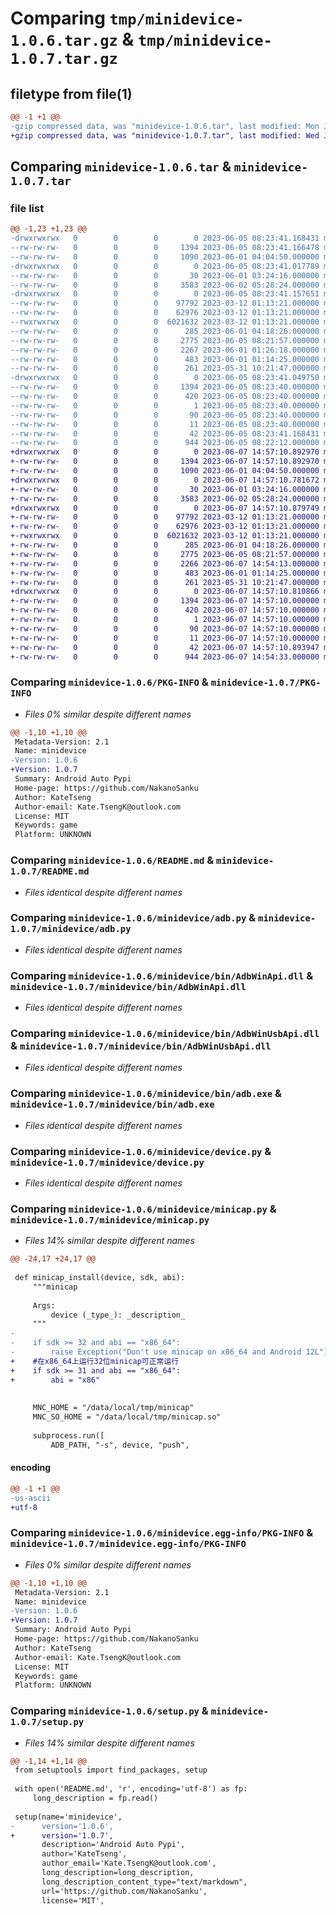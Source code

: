 # Comparing `tmp/minidevice-1.0.6.tar.gz` & `tmp/minidevice-1.0.7.tar.gz`

## filetype from file(1)

```diff
@@ -1 +1 @@
-gzip compressed data, was "minidevice-1.0.6.tar", last modified: Mon Jun  5 08:23:41 2023, max compression
+gzip compressed data, was "minidevice-1.0.7.tar", last modified: Wed Jun  7 14:57:10 2023, max compression
```

## Comparing `minidevice-1.0.6.tar` & `minidevice-1.0.7.tar`

### file list

```diff
@@ -1,23 +1,23 @@
-drwxrwxrwx   0        0        0        0 2023-06-05 08:23:41.168431 minidevice-1.0.6/
--rw-rw-rw-   0        0        0     1394 2023-06-05 08:23:41.166478 minidevice-1.0.6/PKG-INFO
--rw-rw-rw-   0        0        0     1090 2023-06-01 04:04:50.000000 minidevice-1.0.6/README.md
-drwxrwxrwx   0        0        0        0 2023-06-05 08:23:41.017789 minidevice-1.0.6/minidevice/
--rw-rw-rw-   0        0        0       30 2023-06-01 03:24:16.000000 minidevice-1.0.6/minidevice/__init__.py
--rw-rw-rw-   0        0        0     3583 2023-06-02 05:28:24.000000 minidevice-1.0.6/minidevice/adb.py
-drwxrwxrwx   0        0        0        0 2023-06-05 08:23:41.157651 minidevice-1.0.6/minidevice/bin/
--rw-rw-rw-   0        0        0    97792 2023-03-12 01:13:21.000000 minidevice-1.0.6/minidevice/bin/AdbWinApi.dll
--rw-rw-rw-   0        0        0    62976 2023-03-12 01:13:21.000000 minidevice-1.0.6/minidevice/bin/AdbWinUsbApi.dll
--rwxrwxrwx   0        0        0  6021632 2023-03-12 01:13:21.000000 minidevice-1.0.6/minidevice/bin/adb.exe
--rw-rw-rw-   0        0        0      285 2023-06-01 04:18:26.000000 minidevice-1.0.6/minidevice/config.py
--rw-rw-rw-   0        0        0     2775 2023-06-05 08:21:57.000000 minidevice-1.0.6/minidevice/device.py
--rw-rw-rw-   0        0        0     2267 2023-06-01 01:26:18.000000 minidevice-1.0.6/minidevice/minicap.py
--rw-rw-rw-   0        0        0      483 2023-06-01 01:14:25.000000 minidevice-1.0.6/minidevice/minitouch.py
--rw-rw-rw-   0        0        0      261 2023-05-31 10:21:47.000000 minidevice-1.0.6/minidevice/utils.py
-drwxrwxrwx   0        0        0        0 2023-06-05 08:23:41.049750 minidevice-1.0.6/minidevice.egg-info/
--rw-rw-rw-   0        0        0     1394 2023-06-05 08:23:40.000000 minidevice-1.0.6/minidevice.egg-info/PKG-INFO
--rw-rw-rw-   0        0        0      420 2023-06-05 08:23:40.000000 minidevice-1.0.6/minidevice.egg-info/SOURCES.txt
--rw-rw-rw-   0        0        0        1 2023-06-05 08:23:40.000000 minidevice-1.0.6/minidevice.egg-info/dependency_links.txt
--rw-rw-rw-   0        0        0       90 2023-06-05 08:23:40.000000 minidevice-1.0.6/minidevice.egg-info/requires.txt
--rw-rw-rw-   0        0        0       11 2023-06-05 08:23:40.000000 minidevice-1.0.6/minidevice.egg-info/top_level.txt
--rw-rw-rw-   0        0        0       42 2023-06-05 08:23:41.168431 minidevice-1.0.6/setup.cfg
--rw-rw-rw-   0        0        0      944 2023-06-05 08:22:12.000000 minidevice-1.0.6/setup.py
+drwxrwxrwx   0        0        0        0 2023-06-07 14:57:10.892970 minidevice-1.0.7/
+-rw-rw-rw-   0        0        0     1394 2023-06-07 14:57:10.892970 minidevice-1.0.7/PKG-INFO
+-rw-rw-rw-   0        0        0     1090 2023-06-01 04:04:50.000000 minidevice-1.0.7/README.md
+drwxrwxrwx   0        0        0        0 2023-06-07 14:57:10.781672 minidevice-1.0.7/minidevice/
+-rw-rw-rw-   0        0        0       30 2023-06-01 03:24:16.000000 minidevice-1.0.7/minidevice/__init__.py
+-rw-rw-rw-   0        0        0     3583 2023-06-02 05:28:24.000000 minidevice-1.0.7/minidevice/adb.py
+drwxrwxrwx   0        0        0        0 2023-06-07 14:57:10.879749 minidevice-1.0.7/minidevice/bin/
+-rw-rw-rw-   0        0        0    97792 2023-03-12 01:13:21.000000 minidevice-1.0.7/minidevice/bin/AdbWinApi.dll
+-rw-rw-rw-   0        0        0    62976 2023-03-12 01:13:21.000000 minidevice-1.0.7/minidevice/bin/AdbWinUsbApi.dll
+-rwxrwxrwx   0        0        0  6021632 2023-03-12 01:13:21.000000 minidevice-1.0.7/minidevice/bin/adb.exe
+-rw-rw-rw-   0        0        0      285 2023-06-01 04:18:26.000000 minidevice-1.0.7/minidevice/config.py
+-rw-rw-rw-   0        0        0     2775 2023-06-05 08:21:57.000000 minidevice-1.0.7/minidevice/device.py
+-rw-rw-rw-   0        0        0     2266 2023-06-07 14:54:13.000000 minidevice-1.0.7/minidevice/minicap.py
+-rw-rw-rw-   0        0        0      483 2023-06-01 01:14:25.000000 minidevice-1.0.7/minidevice/minitouch.py
+-rw-rw-rw-   0        0        0      261 2023-05-31 10:21:47.000000 minidevice-1.0.7/minidevice/utils.py
+drwxrwxrwx   0        0        0        0 2023-06-07 14:57:10.810866 minidevice-1.0.7/minidevice.egg-info/
+-rw-rw-rw-   0        0        0     1394 2023-06-07 14:57:10.000000 minidevice-1.0.7/minidevice.egg-info/PKG-INFO
+-rw-rw-rw-   0        0        0      420 2023-06-07 14:57:10.000000 minidevice-1.0.7/minidevice.egg-info/SOURCES.txt
+-rw-rw-rw-   0        0        0        1 2023-06-07 14:57:10.000000 minidevice-1.0.7/minidevice.egg-info/dependency_links.txt
+-rw-rw-rw-   0        0        0       90 2023-06-07 14:57:10.000000 minidevice-1.0.7/minidevice.egg-info/requires.txt
+-rw-rw-rw-   0        0        0       11 2023-06-07 14:57:10.000000 minidevice-1.0.7/minidevice.egg-info/top_level.txt
+-rw-rw-rw-   0        0        0       42 2023-06-07 14:57:10.893947 minidevice-1.0.7/setup.cfg
+-rw-rw-rw-   0        0        0      944 2023-06-07 14:54:33.000000 minidevice-1.0.7/setup.py
```

### Comparing `minidevice-1.0.6/PKG-INFO` & `minidevice-1.0.7/PKG-INFO`

 * *Files 0% similar despite different names*

```diff
@@ -1,10 +1,10 @@
 Metadata-Version: 2.1
 Name: minidevice
-Version: 1.0.6
+Version: 1.0.7
 Summary: Android Auto Pypi
 Home-page: https://github.com/NakanoSanku
 Author: KateTseng
 Author-email: Kate.TsengK@outlook.com
 License: MIT
 Keywords: game
 Platform: UNKNOWN
```

### Comparing `minidevice-1.0.6/README.md` & `minidevice-1.0.7/README.md`

 * *Files identical despite different names*

### Comparing `minidevice-1.0.6/minidevice/adb.py` & `minidevice-1.0.7/minidevice/adb.py`

 * *Files identical despite different names*

### Comparing `minidevice-1.0.6/minidevice/bin/AdbWinApi.dll` & `minidevice-1.0.7/minidevice/bin/AdbWinApi.dll`

 * *Files identical despite different names*

### Comparing `minidevice-1.0.6/minidevice/bin/AdbWinUsbApi.dll` & `minidevice-1.0.7/minidevice/bin/AdbWinUsbApi.dll`

 * *Files identical despite different names*

### Comparing `minidevice-1.0.6/minidevice/bin/adb.exe` & `minidevice-1.0.7/minidevice/bin/adb.exe`

 * *Files identical despite different names*

### Comparing `minidevice-1.0.6/minidevice/device.py` & `minidevice-1.0.7/minidevice/device.py`

 * *Files identical despite different names*

### Comparing `minidevice-1.0.6/minidevice/minicap.py` & `minidevice-1.0.7/minidevice/minicap.py`

 * *Files 14% similar despite different names*

```diff
@@ -24,17 +24,17 @@
 
 def minicap_install(device, sdk, abi):
     """minicap
 
     Args:
         device (_type_): _description_
     """
-
-    if sdk >= 32 and abi == "x86_64":
-        raise Exception("Don't use minicap on x86_64 and Android 12L")
+    #在x86_64上运行32位minicap可正常运行
+    if sdk >= 31 and abi == "x86_64":
+        abi = "x86"
 
 
     MNC_HOME = "/data/local/tmp/minicap"
     MNC_SO_HOME = "/data/local/tmp/minicap.so"
 
     subprocess.run([
         ADB_PATH, "-s", device, "push",
```

#### encoding

```diff
@@ -1 +1 @@
-us-ascii
+utf-8
```

### Comparing `minidevice-1.0.6/minidevice.egg-info/PKG-INFO` & `minidevice-1.0.7/minidevice.egg-info/PKG-INFO`

 * *Files 0% similar despite different names*

```diff
@@ -1,10 +1,10 @@
 Metadata-Version: 2.1
 Name: minidevice
-Version: 1.0.6
+Version: 1.0.7
 Summary: Android Auto Pypi
 Home-page: https://github.com/NakanoSanku
 Author: KateTseng
 Author-email: Kate.TsengK@outlook.com
 License: MIT
 Keywords: game
 Platform: UNKNOWN
```

### Comparing `minidevice-1.0.6/setup.py` & `minidevice-1.0.7/setup.py`

 * *Files 14% similar despite different names*

```diff
@@ -1,14 +1,14 @@
 from setuptools import find_packages, setup
 
 with open('README.md', 'r', encoding='utf-8') as fp:
     long_description = fp.read()
 
 setup(name='minidevice',
-      version='1.0.6',
+      version='1.0.7',
       description='Android Auto Pypi',
       author='KateTseng',
       author_email='Kate.TsengK@outlook.com',
       long_description=long_description,
       long_description_content_type="text/markdown",
       url='https://github.com/NakanoSanku',
       license='MIT',
```

